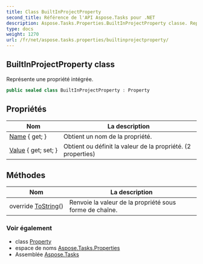 ```yaml
---
title: Class BuiltInProjectProperty
second_title: Référence de l'API Aspose.Tasks pour .NET
description: Aspose.Tasks.Properties.BuiltInProjectProperty classe. Représente une propriété intégrée.
type: docs
weight: 1270
url: /fr/net/aspose.tasks.properties/builtinprojectproperty/
---
```

## BuiltInProjectProperty class

Représente une propriété intégrée.

```csharp
public sealed class BuiltInProjectProperty : Property
```

## Propriétés

| Nom | La description |
| --- | --- |
| [Name](../../aspose.tasks.properties/property/name/) { get; } | Obtient un nom de la propriété. |
| [Value](../../aspose.tasks.properties/builtinprojectproperty/value/) { get; set; } | Obtient ou définit la valeur de la propriété. (2 properties) |

## Méthodes

| Nom | La description |
| --- | --- |
| override [ToString](../../aspose.tasks.properties/property/tostring/)() | Renvoie la valeur de la propriété sous forme de chaîne. |

### Voir également

* class [Property](../property/)
* espace de noms [Aspose.Tasks.Properties](../../aspose.tasks.properties/)
* Assemblée [Aspose.Tasks](../../)


